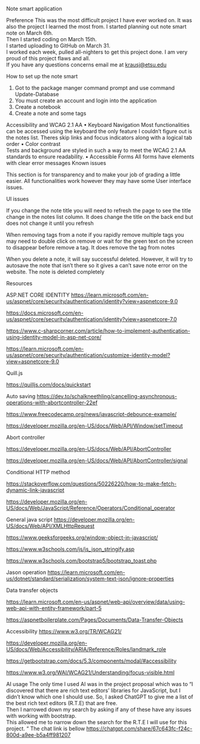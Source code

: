 Note smart application

Preference 
This was the most difficult project I have ever worked on. 
It was also the project I learned the most from. 
I started planning out note smart note on March 6th.  
Then I started coding on March 15th.  
I started uploading to GitHub on March 31.  
I worked each week, pulled all-nighters to get this project done. 
I am very proud of this project flaws and all.  
If you have any questions concerns email me at krausj@etsu.edu 

How to set up the note smart
1.	Got to the package manger command prompt and use command Update-Database
2.	You must create an account and login into the application
3.	Create a notebook 
4.	Create a note and some tags
   
Accessibility and WCAG 2.1 AA
•	Keyboard Navigation 
Most functionalities can be accessed using the keyboard the only feature I couldn’t figure out is the notes list. Theres skip links and focus indicators along with a logical tab order
•	Color contrast  
Tests and background are styled in such a way to meet the WCAG 2.1 AA standards to ensure readability. 
•	Accessible Forms 
All forms have <label> elements with clear error messages 
Known issues 

This section is for transparency and to make your job of grading a little easier. All functionalities work however they may have some User interface issues.  

UI issues

If you change the note title you will need to refresh the page to see the title change in the notes list column.  It does change the title on the back end but does not change it until you refresh 

When removing tags from a note if you rapidly remove multiple tags you may need to double click on remove or wait for the green text on the screen to disappear before remove a tag.  It does remove the tag from notes 

When you delete a note, it will say successful deleted. However, it will try to autosave the note that isn’t there so it gives a can’t save note error on the website. The note is deleted completely 

Resources 

ASP.NET CORE IDENTITY 
https://learn.microsoft.com/en-us/aspnet/core/security/authentication/identity?view=aspnetcore-9.0

https://docs.microsoft.com/en-us/aspnet/core/security/authentication/identity?view=aspnetcore-7.0

https://www.c-sharpcorner.com/article/how-to-implement-authentication-using-identity-model-in-asp-net-core/

https://learn.microsoft.com/en-us/aspnet/core/security/authentication/customize-identity-model?view=aspnetcore-9.0

Quill.js 

https://quilljs.com/docs/quickstart

Auto saving 
https://dev.to/schalkneethling/cancelling-asynchronous-operations-with-abortcontroller-22ef

https://www.freecodecamp.org/news/javascript-debounce-example/

https://developer.mozilla.org/en-US/docs/Web/API/Window/setTimeout

Abort controller

https://developer.mozilla.org/en-US/docs/Web/API/AbortController

https://developer.mozilla.org/en-US/docs/Web/API/AbortController/signal

Conditional HTTP method 

https://stackoverflow.com/questions/50226220/how-to-make-fetch-dynamic-link-javascript

https://developer.mozilla.org/en-US/docs/Web/JavaScript/Reference/Operators/Conditional_operator

 General java script 
https://developer.mozilla.org/en-US/docs/Web/API/XMLHttpRequest

https://www.geeksforgeeks.org/window-object-in-javascript/

https://www.w3schools.com/js/js_json_stringify.asp

https://www.w3schools.com/bootstrap5/bootstrap_toast.php

Jason operation 
https://learn.microsoft.com/en-us/dotnet/standard/serialization/system-text-json/ignore-properties

Data transfer objects 

https://learn.microsoft.com/en-us/aspnet/web-api/overview/data/using-web-api-with-entity-framework/part-5

https://aspnetboilerplate.com/Pages/Documents/Data-Transfer-Objects

Accessibility 
https://www.w3.org/TR/WCAG21/

https://developer.mozilla.org/en-US/docs/Web/Accessibility/ARIA/Reference/Roles/landmark_role

https://getbootstrap.com/docs/5.3/components/modal/#accessibility

https://www.w3.org/WAI/WCAG21/Understanding/focus-visible.html

AI usage 
The only time I used AI was in the project proposal which was to 
“I discovered that there are rich text editors’ libraries for JavaScript, 
but I didn’t know which one I should use. 
So, I asked ChatGPT to give me a list of the best 
rich text editors (R.T.E)  that are free.  
Then I narrowed down my search by asking if any of these have any issues with working with bootstrap.  
This allowed me to narrow down the search for the R.T.E I will use for this project. “ 
The chat link is bellow 
https://chatgpt.com/share/67c643fc-f24c-800d-a9ee-b5a4ff981207
